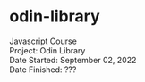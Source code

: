 # odin-library
Javascript Course\
Project: Odin Library\
Date Started: September 02, 2022\
Date Finished: ???


